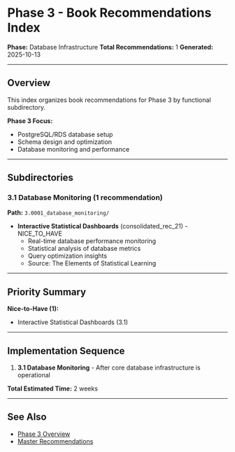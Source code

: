 # Phase 3 - Book Recommendations Index

**Phase:** Database Infrastructure
**Total Recommendations:** 1
**Generated:** 2025-10-13

---

## Overview

This index organizes book recommendations for Phase 3 by functional subdirectory.

**Phase 3 Focus:**
- PostgreSQL/RDS database setup
- Schema design and optimization
- Database monitoring and performance

---

## Subdirectories

### 3.1 Database Monitoring (1 recommendation)
**Path:** `3.0001_database_monitoring/`

- **Interactive Statistical Dashboards** (consolidated_rec_21) - NICE_TO_HAVE
  - Real-time database performance monitoring
  - Statistical analysis of database metrics
  - Query optimization insights
  - Source: The Elements of Statistical Learning

---

## Priority Summary

**Nice-to-Have (1):**
- Interactive Statistical Dashboards (3.1)

---

## Implementation Sequence

1. **3.1 Database Monitoring** - After core database infrastructure is operational

**Total Estimated Time:** 2 weeks

---

## See Also

- [Phase 3 Overview](/Users/ryanranft/nba-simulator-aws/docs/phases/phase_3/)
- [Master Recommendations](/Users/ryanranft/nba-mcp-synthesis/analysis_results/master_recommendations.json)





